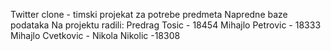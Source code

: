 Twitter clone - timski projekat za potrebe predmeta Napredne baze podataka
Na projektu radili:
Predrag Tosic - 18454
Mihajlo Petrovic - 18333
Mihajlo Cvetkovic - 
Nikola Nikolic -18308
